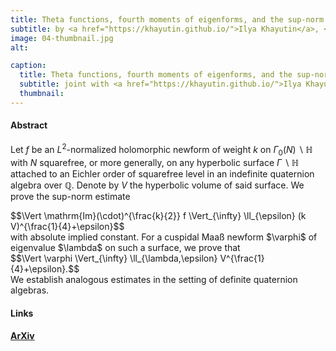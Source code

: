 ```yaml
---
title: Theta functions, fourth moments of eigenforms, and the sup-norm problem II
subtitle: by <a href="https://khayutin.github.io/">Ilya Khayutin</a>, <a href="https://pure.au.dk/portal/en/paul.nelson@math.au.dk">Paul D. Nelson</a>, and <a href="#">Raphael S. Steiner</a>.
image: 04-thumbnail.jpg
alt:

caption:
  title: Theta functions, fourth moments of eigenforms, and the sup-norm problem II
  subtitle: joint with <a href="https://khayutin.github.io/">Ilya Khayutin</a> and <a href="https://pure.au.dk/portal/en/paul.nelson@math.au.dk">Paul D. Nelson</a>.
  thumbnail:
---
```


#### Abstract
Let $f$ be an $L^2$-normalized holomorphic newform of weight $k$ on $\Gamma_0(N) \backslash \mathbb{H}$ with $N$ squarefree, or more generally, on any hyperbolic surface $\Gamma \backslash \mathbb{H}$ attached to an Eichler order of squarefree level in an indefinite quaternion algebra over $\mathbb{Q}$. Denote by $V$ the hyperbolic volume of said surface.  We prove the sup-norm estimate  
<div class="latex-space">
  $$\Vert \mathrm{Im}(\cdot)^{\frac{k}{2}} f \Vert_{\infty} \ll_{\epsilon} (k V)^{\frac{1}{4}+\epsilon}$$  
</div>
with absolute implied constant. For a cuspidal Maaß newform $\varphi$ of eigenvalue $\lambda$ on such a surface, we prove that  
<div class="latex-space">
  $$\Vert \varphi \Vert_{\infty} \ll_{\lambda,\epsilon} V^{\frac{1}{4}+\epsilon}.$$  
</div>
We establish analogous estimates in the setting of definite quaternion algebras.

#### Links

**[ArXiv](https://arxiv.org/abs/2207.12351)**  
